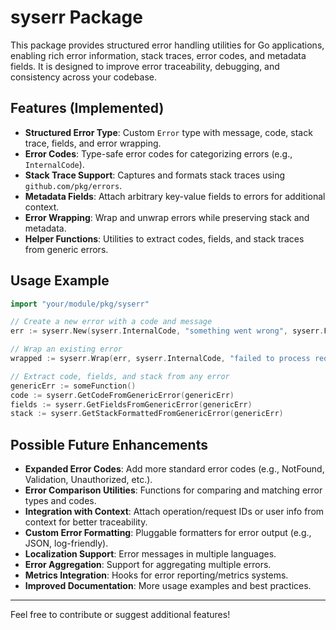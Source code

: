 # syserr Package

This package provides structured error handling utilities for Go applications, enabling rich error information, stack traces, error codes, and metadata fields. It is designed to improve error traceability, debugging, and consistency across your codebase.

## Features (Implemented)

- **Structured Error Type**: Custom `Error` type with message, code, stack trace, fields, and error wrapping.
- **Error Codes**: Type-safe error codes for categorizing errors (e.g., `InternalCode`).
- **Stack Trace Support**: Captures and formats stack traces using `github.com/pkg/errors`.
- **Metadata Fields**: Attach arbitrary key-value fields to errors for additional context.
- **Error Wrapping**: Wrap and unwrap errors while preserving stack and metadata.
- **Helper Functions**: Utilities to extract codes, fields, and stack traces from generic errors.

## Usage Example

```go
import "your/module/pkg/syserr"

// Create a new error with a code and message
err := syserr.New(syserr.InternalCode, "something went wrong", syserr.F("user_id", 123))

// Wrap an existing error
wrapped := syserr.Wrap(err, syserr.InternalCode, "failed to process request")

// Extract code, fields, and stack from any error
genericErr := someFunction()
code := syserr.GetCodeFromGenericError(genericErr)
fields := syserr.GetFieldsFromGenericError(genericErr)
stack := syserr.GetStackFormattedFromGenericError(genericErr)
```

## Possible Future Enhancements

- **Expanded Error Codes**: Add more standard error codes (e.g., NotFound, Validation, Unauthorized, etc.).
- **Error Comparison Utilities**: Functions for comparing and matching error types and codes.
- **Integration with Context**: Attach operation/request IDs or user info from context for better traceability.
- **Custom Error Formatting**: Pluggable formatters for error output (e.g., JSON, log-friendly).
- **Localization Support**: Error messages in multiple languages.
- **Error Aggregation**: Support for aggregating multiple errors.
- **Metrics Integration**: Hooks for error reporting/metrics systems.
- **Improved Documentation**: More usage examples and best practices.

---

Feel free to contribute or suggest additional features!
